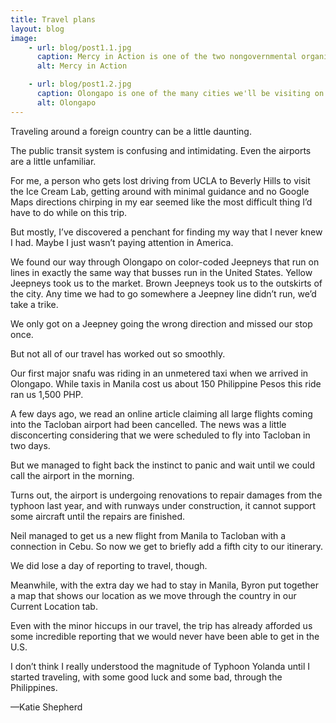 ```yaml
---
title: Travel plans
layout: blog
image:
    - url: blog/post1.1.jpg
      caption: Mercy in Action is one of the two nongovernmental organizations we are visiting. (Photo by Neil Bedi)
      alt: Mercy in Action

    - url: blog/post1.2.jpg
      caption: Olongapo is one of the many cities we'll be visiting on our trip. (Photo by Neil Bedi)
      alt: Olongapo
---
```

Traveling around a foreign country can be a little daunting. 

The public transit system is confusing and intimidating. Even the airports are a little unfamiliar. 

For me, a person who gets lost driving from UCLA to Beverly Hills to visit the Ice Cream Lab, getting around with minimal guidance and no Google Maps directions chirping in my ear seemed like the most difficult thing I’d have to do while on this trip. 

But mostly, I’ve discovered a penchant for finding my way that I never knew I had. Maybe I just wasn’t paying attention in America. 

We found our way through Olongapo on color-coded Jeepneys that run on lines in exactly the same way that busses run in the United States. Yellow Jeepneys took us to the market. Brown Jeepneys took us to the outskirts of the city. Any time we had to go somewhere a Jeepney line didn’t run, we’d take a trike. 

We only got on a Jeepney going the wrong direction and missed our stop once. 

But not all of our travel has worked out so smoothly. 

Our first major snafu was riding in an unmetered taxi when we arrived in Olongapo. While taxis in Manila cost us about 150 Philippine Pesos this ride ran us 1,500 PHP. 

A few days ago, we read an online article claiming all large flights coming into the Tacloban airport had been cancelled. The news was a little disconcerting considering that we were scheduled to fly into Tacloban in two days. 

But we managed to fight back the instinct to panic and wait until we could call the airport in the morning. 

Turns out, the airport is undergoing renovations to repair damages from the typhoon last year, and with runways under construction, it cannot support some aircraft until the repairs are finished. 

Neil managed to get us a new flight from Manila to Tacloban with a connection in Cebu. So now we get to briefly add a fifth city to our itinerary. 

We did lose a day of reporting to travel, though. 

Meanwhile, with the extra day we had to stay in Manila, Byron put together a map that shows our location as we move through the country in our Current Location tab. 

Even with the minor hiccups in our travel, the trip has already afforded us some incredible reporting that we would never have been able to get in the U.S.

I don’t think I really understood the magnitude of Typhoon Yolanda until I started traveling, with some good luck and some bad, through the Philippines. 

<span class="byline byline-blog">—Katie Shepherd</span>

